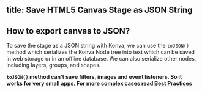 title: Save HTML5 Canvas Stage as JSON String
---

## How to export canvas to JSON?

To save the stage as a JSON string with Konva, we can use the `toJSON()`
method which serializes the Konva Node tree into text which can be saved
in web storage or in an offline database. We can also serialize other nodes,
including layers, groups, and shapes.

**`toJSON()` method can't save filters, images and event listeners. So it works for very small apps. For more complex cases read [Best Practices](/docs/data_and_serialization/Best_Practices.html)**

<!-- {% iframe /downloads/code/data_and_serialization/Serialize_a_Stage.html %} -->

<!-- {% include_code Konva Save Stage Demo data_and_serialization/Serialize_a_Stage.html %} -->
